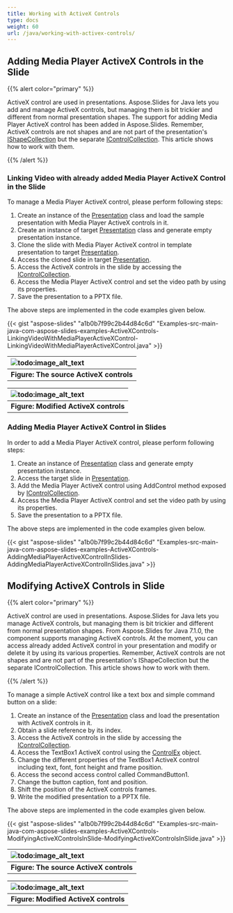 ```yaml
---
title: Working with ActiveX Controls
type: docs
weight: 60
url: /java/working-with-activex-controls/
---
```


## **Adding Media Player ActiveX Controls in the Slide**
{{% alert color="primary" %}} 

ActiveX control are used in presentations. Aspose.Slides for Java lets you add and manage ActiveX controls, but managing them is bit trickier and different from normal presentation shapes. The support for adding Media Player ActiveX control has been added in Aspose.Slides. Remember, ActiveX controls are not shapes and are not part of the presentation's [IShapeCollection](http://www.aspose.com/api/java/slides/com.aspose.slides/interfaces/IShapeCollection) but the separate [IControlCollection](http://www.aspose.com/api/java/slides/com.aspose.slides/interfaces/IControlCollection). This article shows how to work with them.

{{% /alert %}} 
### **Linking Video with already added Media Player ActiveX Control in the Slide**
To manage a Media Player ActiveX control, please perform following steps:

1. Create an instance of the [Presentation](http://www.aspose.com/api/java/slides/com.aspose.slides/classes/Presentation) class and load the sample presentation with Media Player ActiveX controls in it.
1. Create an instance of target [Presentation](http://www.aspose.com/api/java/slides/com.aspose.slides/classes/Presentation) class and generate empty presentation instance.
1. Clone the slide with Media Player ActiveX control in template presentation to target [Presentation](http://www.aspose.com/api/java/slides/com.aspose.slides/classes/Presentation).
1. Access the cloned slide in target [Presentation](http://www.aspose.com/api/java/slides/com.aspose.slides/classes/Presentation).
1. Access the ActiveX controls in the slide by accessing the [IControlCollection](http://www.aspose.com/api/java/slides/com.aspose.slides/interfaces/IControlCollection).
1. Access the Media Player ActiveX control and set the video path by using its properties.
1. Save the presentation to a PPTX file.

The above steps are implemented in the code examples given below.

{{< gist "aspose-slides" "a1b0b7f99c2b44d84c6d" "Examples-src-main-java-com-aspose-slides-examples-ActiveXControls-LinkingVideoWithMediaPlayerActiveXControl-LinkingVideoWithMediaPlayerActiveXControl.java" >}}




|![todo:image_alt_text](http://i.imgur.com/h2K0cAM.png)|
| :- |
|**Figure: The source ActiveX controls**|


|![todo:image_alt_text](http://i.imgur.com/FrKHGmB.png)|
| :- |
|**Figure: Modified ActiveX controls**|
### **Adding Media Player ActiveX Control in Slides**
In order to add a Media Player ActiveX control, please perform following steps:

1. Create an instance of [Presentation](http://www.aspose.com/api/java/slides/com.aspose.slides/classes/Presentation) class and generate empty presentation instance.
1. Access the target slide in [Presentation](http://www.aspose.com/api/java/slides/com.aspose.slides/classes/Presentation).
1. Add the Media Player ActiveX control using AddControl method exposed by [IControlCollection](http://www.aspose.com/api/java/slides/com.aspose.slides/interfaces/IControlCollection).
1. Access the Media Player ActiveX control and set the video path by using its properties.
1. Save the presentation to a PPTX file.

The above steps are implemented in the code examples given below.

{{< gist "aspose-slides" "a1b0b7f99c2b44d84c6d" "Examples-src-main-java-com-aspose-slides-examples-ActiveXControls-AddingMediaPlayerActiveXControlInSlides-AddingMediaPlayerActiveXControlInSlides.java" >}}
## **Modifying ActiveX Controls in Slide**
{{% alert color="primary" %}} 

ActiveX control are used in presentations. Aspose.Slides for Java lets you manage ActiveX controls, but managing them is bit trickier and different from normal presentation shapes. From Aspose.Slides for Java 7.1.0, the component supports managing ActiveX controls. At the moment, you can access already added ActiveX control in your presentation and modify or delete it by using its various properties. Remember, ActiveX controls are not shapes and are not part of the presentation's IShapeCollection but the separate IControlCollection. This article shows how to work with them.

{{% /alert %}} 

To manage a simple ActiveX control like a text box and simple command button on a slide:

1. Create an instance of the [Presentation](http://www.aspose.com/api/java/slides/com.aspose.slides/classes/Presentation) class and load the presentation with ActiveX controls in it.
1. Obtain a slide reference by its index.
1. Access the ActiveX controls in the slide by accessing the [IControlCollection](http://www.aspose.com/api/java/slides/com.aspose.slides/interfaces/IControlCollection).
1. Access the TextBox1 ActiveX control using the [ControlEx](http://www.aspose.com/api/java/slides/com.aspose.slides/interfaces/IControl) object.
1. Change the different properties of the TextBox1 ActiveX control including text, font, font height and frame position.
1. Access the second access control called CommandButton1.
1. Change the button caption, font and position.
1. Shift the position of the ActiveX controls frames.
1. Write the modified presentation to a PPTX file.

The above steps are implemented in the code examples given below.

{{< gist "aspose-slides" "a1b0b7f99c2b44d84c6d" "Examples-src-main-java-com-aspose-slides-examples-ActiveXControls-ModifyingActiveXControlsInSlide-ModifyingActiveXControlsInSlide.java" >}}

|![todo:image_alt_text](http://i.imgur.com/IWdejot.png)|
| :- |
|**Figure: The source ActiveX controls**|


|![todo:image_alt_text](http://i.imgur.com/wN63XDe.png)|
| :- |
|**Figure: Modified ActiveX controls**|

